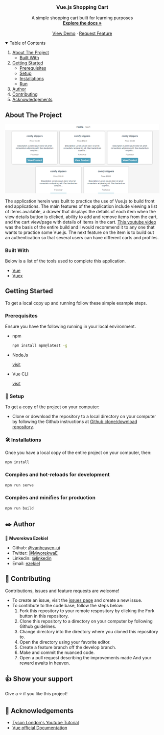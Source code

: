 <br />
<p align="center">
  <h3 align="center">Vue.js Shopping Cart</h3>

  <p align="center">
    A simple shopping cart built for learning purposes
    <br />
    <a href="https://github.com/vanheaven-ui/vue-shopping-cart/pulls"><strong>Explore the docs »</strong></a>
    <br />
    <br />
    <a href="">View Demo</a>
    ·
    <a href="https://github.com/vanheaven-ui/vue-shopping-cart/issues">Request Feature</a>
  </p>
</p>

<details open="open">
  <summary>Table of Contents</summary>
  <ol>
    <li>
      <a href="#about-the-project">About The Project</a>
      <ul>
        <li><a href="#built-with">Built With</a></li>
      </ul>
    </li>
    <li>
      <a href="#getting-started">Getting Started</a>
      <ul>
        <li><a href="#prerequisites">Prerequisites</a></li>
        <li><a href="#setup">Setup</a></li>
        <li><a href="#installation">Installations</a></li>
        <li><a href="#run">Run</a></li>
      </ul>
    </li>
    <li><a href="#author">Author</a></li>
    <li><a href="#contributing">Contributing</a></li>
    <li><a href="#acknowledgements">Acknowledgements</a></li>
  </ol>
</details>

## About The Project

![Shopping cart Screen Shot](screenshot/screenshot.png)

The application herein was built to practice the use of Vue.js to build front end applications. The main features of the application include viewing a list of items available, a drawer that displays the details of each item when the view details button is clicked, ability to add and remove items from the cart, and the cart view/page with details of items in the cart. [This youtube video](https://www.youtube.com/watch?v=oWt4jYThJCo) was the basis of the entire build and I would recommend it to any one that wants to practice some Vue.js. The next feature on the item is to build out an authentication so that several users can have different carts and profiles.

### Built With

Below is a list of the tools used to complete this application.

- [Vue](https://v3.vuejs.org/)
- [Vuex](https://vuex.vuejs.org/#what-is-a-state-management-pattern)

## Getting Started

To get a local copy up and running follow these simple example steps.

### Prerequisites

Ensure you have the following running in your local environment.

- npm
  ```sh
  npm install npm@latest -g
  ```
- NodeJs
  <br>

  [visit](https://nodejs.org/en/download/)

- Vue CLI
  <br>

  [visit](https://v3.vuejs.org/guide/installation.html#npm)

### 🔨 Setup

To get a copy of the project on your computer:

- Clone or download the repository to a local directory on your computer by following the Github instructions at [Github clone/download repository](https://docs.github.com/en/enterprise/2.13/user/articles/cloning-a-repository).

### 🛠 Installations <a name = "ins"></a>

Once you have a local copy of the entire project on your computer, then:

```
npm install
```

### Compiles and hot-reloads for development

```
npm run serve
```

### Compiles and minifies for production

```
npm run build
```

## ✒️ Author <a name = "author"></a>

👤 **Mworekwa Ezekiel**

- Github: [@vanheaven-ui](https://github.com/vanheaven-ui)
- Twitter: [@MworekwaE](https://twitter.com/MworekwaE)
- Linkedin: [@linkedin](https://www.linkedin.com/in/vanheaven/)
- Email: [ezekiel](mailto:vanheaven6@gmail.com)

## 🤝 Contributing

Contributions, issues and feature requests are welcome!

- To create an issue, visit the [issues page](https://github.com/vanheaven-ui/vue-shopping-cart/issues) and create a new issue.
- To contribute to the code base, follow the steps below:
  1. Fork this repository to your remote respository by clicking the Fork button in this repository.
  2. Clone this repository to a directory on your computer by following Github guidelines.
  3. Change directory into the directory where you cloned this repository to.
  4. Open the directory using your favorite editor.
  5. Create a feature branch off the develop branch.
  6. Make and commit the nuanced code.
  7. Open a pull request describing the improvements made
     And your reward awaits in heaven.

## 👍 Show your support

Give a ⭐️ if you like this project!

## :clap: Acknowledgements

- [Tyson London's Youtube Tutorial](https://www.youtube.com/watch?v=oWt4jYThJCo&t=3s) <br />
- [Vue official Documentation](https://v3.vuejs.org/)

